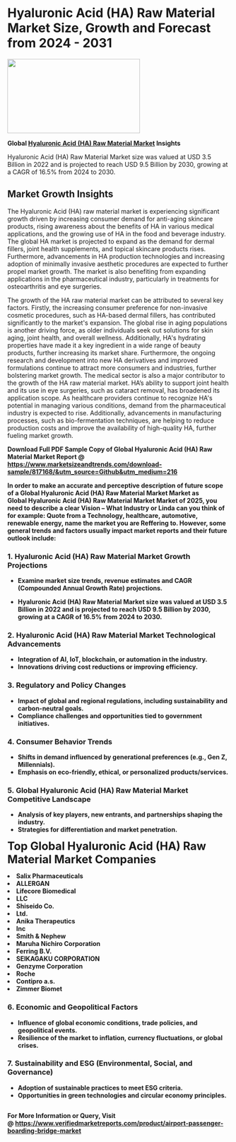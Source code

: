 <H1>Hyaluronic Acid (HA) Raw Material Market Size, Growth and Forecast from 2024 - 2031</H1><img class="aligncenter size-medium wp-image-584254" src="https://thirdeyenews.in/wp-content/uploads/2024/09/Global-Market-Research-300x168.jpeg" alt="" width="300" height="168" /><p><strong>Global&nbsp;<a href="https://www.marketsizeandtrends.com/download-sample/817168/&amp;utm_source=Github&utm_medium=216">Hyaluronic Acid (HA) Raw Material Market</a> Insights</strong></p><p>Hyaluronic Acid (HA) Raw Material Market size was valued at USD 3.5 Billion in 2022 and is projected to reach USD 9.5 Billion by 2030, growing at a CAGR of 16.5% from 2024 to 2030.</p><p><h2>Market Growth Insights</h2> <p>The Hyaluronic Acid (HA) raw material market is experiencing significant growth driven by increasing consumer demand for anti-aging skincare products, rising awareness about the benefits of HA in various medical applications, and the growing use of HA in the food and beverage industry. The global HA market is projected to expand as the demand for dermal fillers, joint health supplements, and topical skincare products rises. Furthermore, advancements in HA production technologies and increasing adoption of minimally invasive aesthetic procedures are expected to further propel market growth. The market is also benefiting from expanding applications in the pharmaceutical industry, particularly in treatments for osteoarthritis and eye surgeries.</p> <p><strong></strong></p> <p>The growth of the HA raw material market can be attributed to several key factors. Firstly, the increasing consumer preference for non-invasive cosmetic procedures, such as HA-based dermal fillers, has contributed significantly to the market's expansion. The global rise in aging populations is another driving force, as older individuals seek out solutions for skin aging, joint health, and overall wellness. Additionally, HA's hydrating properties have made it a key ingredient in a wide range of beauty products, further increasing its market share. Furthermore, the ongoing research and development into new HA derivatives and improved formulations continue to attract more consumers and industries, further bolstering market growth. The medical sector is also a major contributor to the growth of the HA raw material market. HA’s ability to support joint health and its use in eye surgeries, such as cataract removal, has broadened its application scope. As healthcare providers continue to recognize HA's potential in managing various conditions, demand from the pharmaceutical industry is expected to rise. Additionally, advancements in manufacturing processes, such as bio-fermentation techniques, are helping to reduce production costs and improve the availability of high-quality HA, further fueling market growth. <p><strong></p><p><span class=""><strong>Download Full PDF Sample Copy of Global Hyaluronic Acid (HA) Raw Material Market Report</strong> @ <a href="https://www.marketsizeandtrends.com/download-sample/817168/&amp;utm_source=Github&utm_medium=216" target="_blank">https://www.marketsizeandtrends.com/download-sample/817168/&amp;utm_source=Github&utm_medium=216</a></span></p><p>In order to make an accurate and perceptive description of future scope of a Global&nbsp;Hyaluronic Acid (HA) Raw Material Market Market as Global&nbsp;Hyaluronic Acid (HA) Raw Material Market Market of 2025, you need to describe a clear Vision &ndash; What Industry or Linda can you think of for example: Quote from a Technology, healthcare, automotive, renewable energy, name the market you are Reffering to. However, some general trends and factors usually impact market reports and their future outlook include:</p><h3>1.&nbsp;<strong>Hyaluronic Acid (HA) Raw Material Market Growth Projections</strong></h3><ul><li>Examine market size trends, revenue estimates and CAGR (Compounded Annual Growth Rate) projections.</li><li><p>Hyaluronic Acid (HA) Raw Material Market size was valued at USD 3.5 Billion in 2022 and is projected to reach USD 9.5 Billion by 2030, growing at a CAGR of 16.5% from 2024 to 2030.</p></li></ul><h3>2.&nbsp;<strong>Hyaluronic Acid (HA) Raw Material Market Technological Advancements</strong></h3><ul><li>Integration of AI, IoT, blockchain, or automation in the industry.</li><li>Innovations driving cost reductions or improving efficiency.</li></ul><h3>3.&nbsp;<strong>Regulatory and Policy Changes</strong></h3><ul><li>Impact of global and regional regulations, including sustainability and carbon-neutral goals.</li><li>Compliance challenges and opportunities tied to government initiatives.</li></ul><h3>4.&nbsp;<strong>Consumer Behavior Trends</strong></h3><ul><li>Shifts in demand influenced by generational preferences (e.g., Gen Z, Millennials).</li><li>Emphasis on eco-friendly, ethical, or personalized products/services.</li></ul><h3>5.&nbsp;<strong>Global Hyaluronic Acid (HA) Raw Material Market Competitive Landscape</strong></h3><ul><li>Analysis of key players, new entrants, and partnerships shaping the industry.</li><li>Strategies for differentiation and market penetration.</li></ul><p data-pm-slice="1 1 []"><span style="color: inherit; font-family: inherit; font-size: 25px;">Top Global Hyaluronic Acid (HA) Raw Material Market Companies</span></p><div class="" data-test-id=""><p><li>Salix Pharmaceuticals</li><li> ALLERGAN</li><li> Lifecore Biomedical</li><li> LLC</li><li> Shiseido Co.</li><li> Ltd.</li><li> Anika Therapeutics</li><li> Inc</li><li> Smith & Nephew</li><li> Maruha Nichiro Corporation</li><li> Ferring B.V.</li><li> SEIKAGAKU CORPORATION</li><li> Genzyme Corporation</li><li> Roche</li><li> Contipro a.s.</li><li> Zimmer Biomet</li></p></div><h3>6.&nbsp;<strong>Economic and Geopolitical Factors</strong></h3><ul><li>Influence of global economic conditions, trade policies, and geopolitical events.</li><li>Resilience of the market to inflation, currency fluctuations, or global crises.</li></ul><h3>7.&nbsp;<strong>Sustainability and ESG (Environmental, Social, and Governance)</strong></h3><ul><li>Adoption of sustainable practices to meet ESG criteria.</li><li>Opportunities in green technologies and circular economy principles.</li></ul><h2><strong style="font-size: 14px;">For More Information or Query, Visit @&nbsp;</strong><a style="background-color: #ffffff; font-size: 14px;" href="https://www.marketsizeandtrends.com/report/hyaluronic-acid-ha-raw-material-market/" target="_blank">https://www.verifiedmarketreports.com/product/airport-passenger-boarding-bridge-market</a></h2>
